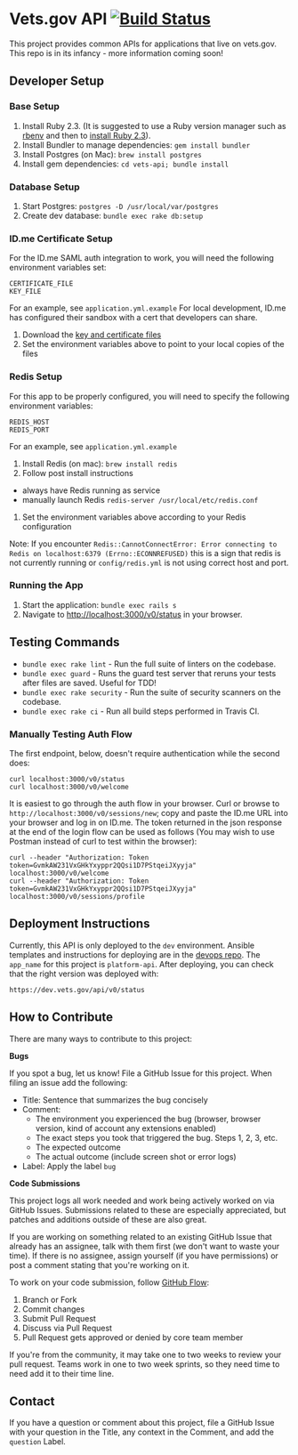 # Vets.gov API [![Build Status](https://travis-ci.org/department-of-veterans-affairs/vets-api.svg?branch=master)](https://travis-ci.org/department-of-veterans-affairs/vets-api)

This project provides common APIs for applications that live on vets.gov. This repo is in its infancy - more information coming soon!

## Developer Setup

### Base Setup

1. Install Ruby 2.3. (It is suggested to use a Ruby version manager such as [rbenv](https://github.com/rbenv/rbenv#installation) and then to [install Ruby 2.3](https://github.com/rbenv/rbenv#installing-ruby-versions)).
1. Install Bundler to manage dependencies: `gem install bundler`
1. Install Postgres (on Mac): `brew install postgres`
1. Install gem dependencies: `cd vets-api; bundle install`

### Database Setup
1. Start Postgres: `postgres -D /usr/local/var/postgres`
1. Create dev database: `bundle exec rake db:setup`

### ID.me Certificate Setup
For the ID.me SAML auth integration to work, you will need the following environment variables set:
```
CERTIFICATE_FILE
KEY_FILE
```

For an example, see `application.yml.example`
For local development, ID.me has configured their sandbox with a cert that developers can share.

1. Download the [key and certificate files](https://github.com/department-of-veterans-affairs/platform-team/tree/master/identity/certificates)
1. Set the environment variables above to point to your local copies of the files

### Redis Setup
For this app to be properly configured, you will need to specify the following environment variables:
```
REDIS_HOST
REDIS_PORT
```

For an example, see `application.yml.example`

1. Install Redis (on mac): `brew install redis`
1. Follow post install instructions
  - always have Redis running as service
  - manually launch Redis `redis-server /usr/local/etc/redis.conf`
1. Set the environment variables above according to your Redis configuration

Note: If you encounter `Redis::CannotConnectError: Error connecting to Redis on localhost:6379 (Errno::ECONNREFUSED)`
this is a sign that redis is not currently running or `config/redis.yml` is not using correct host and port.

### Running the App
1. Start the application: `bundle exec rails s`
1. Navigate to <http://localhost:3000/v0/status> in your browser.

## Testing Commands
- `bundle exec rake lint` - Run the full suite of linters on the codebase.
- `bundle exec guard` - Runs the guard test server that reruns your tests after files are saved. Useful for TDD!
- `bundle exec rake security` - Run the suite of security scanners on the codebase.
- `bundle exec rake ci` - Run all build steps performed in Travis CI.

### Manually Testing Auth Flow
The first endpoint, below, doesn't require authentication while the second does:
```
curl localhost:3000/v0/status
curl localhost:3000/v0/welcome
```
It is easiest to go through the auth flow in your browser. Curl or browse to `http://localhost:3000/v0/sessions/new`; copy and paste the ID.me URL into your browser and log in on ID.me. The token returned in the json response at the end of the login flow can be used as follows (You may wish to use Postman instead of curl to test within the browser):

```
curl --header "Authorization: Token token=GvmkAW231VxGHkYxyppr2QQsi1D7PStqeiJXyyja" localhost:3000/v0/welcome
curl --header "Authorization: Token token=GvmkAW231VxGHkYxyppr2QQsi1D7PStqeiJXyyja" localhost:3000/v0/sessions/profile
```

## Deployment Instructions

Currently, this API is only deployed to the `dev` environment. Ansible templates and instructions for deploying are in the [devops repo](https://github.com/department-of-veterans-affairs/devops/tree/master/ansible). The `app_name` for this project is `platform-api`. After deploying, you can check that the right version was deployed with:
```
https://dev.vets.gov/api/v0/status
```

## How to Contribute

There are many ways to contribute to this project:

**Bugs**

If you spot a bug, let us know! File a GitHub Issue for this project. When filing an issue add the following:

- Title: Sentence that summarizes the bug concisely
- Comment:
    - The environment you experienced the bug (browser, browser version, kind of account any extensions enabled)
    - The exact steps you took that triggered the bug. Steps 1, 2, 3, etc.
    - The expected outcome
    - The actual outcome (include screen shot or error logs)
- Label: Apply the label `bug`

**Code Submissions**

This project logs all work needed and work being actively worked on via GitHub Issues. Submissions related to these are especially appreciated, but patches and additions outside of these are also great.

If you are working on something related to an existing GitHub Issue that already has an assignee, talk with them first (we don't want to waste your time). If there is no assignee, assign yourself (if you have permissions) or post a comment stating that you're working on it.

To work on your code submission, follow [GitHub Flow](https://guides.github.com/introduction/flow/):

1. Branch or Fork
1. Commit changes
1. Submit Pull Request
1. Discuss via Pull Request
1. Pull Request gets approved or denied by core team member

If you're from the community, it may take one to two weeks to review your pull request. Teams work in one to two week sprints, so they need time to need add it to their time line.

## Contact

If you have a question or comment about this project, file a GitHub Issue with your question in the Title, any context in the Comment, and add the `question` Label.
